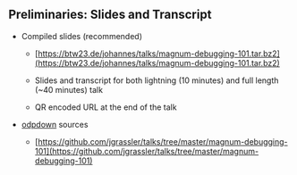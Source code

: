 ## Preliminaries: Slides and Transcript

* Compiled slides (recommended)

  * [https://btw23.de/johannes/talks/magnum-debugging-101.tar.bz2](https://btw23.de/johannes/talks/magnum-debugging-101.tar.bz2)

  * Slides and transcript for both lightning (10 minutes) and full length (~40 minutes) talk

  * QR encoded URL at the end of the talk

* [odpdown](https://github.com/thorstenb/odpdown) sources

  * [https://github.com/jgrassler/talks/tree/master/magnum-debugging-101](https://github.com/jgrassler/talks/tree/master/magnum-debugging-101)

<!--

## Preliminaries: Slides and Transcript

You will find the slides for both the full length and lightning talk version of
this talk along with a transcript
[here](https://btw23.de/johannes/talks/magnum-debugging-101.tar.bz2).

Those interested in the odpdown sources and Makefile we used to build this
presentation can retrieve them from our
[Git repository](https://github.com/jgrassler/talks/tree/master/magnum-debugging-101).

You do not need to remember these URLs now. We will display a shortened URL and
QR code at the end.

-->
